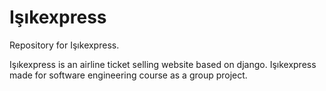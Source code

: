 # Işıkexpress

Repository for Işıkexpress.

Işıkexpress is an airline ticket selling website based on django.
Işıkexpress made for software engineering course as a group project.
